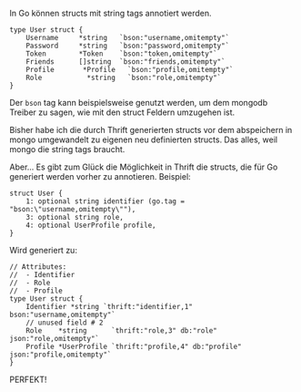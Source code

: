 In Go können structs mit string tags annotiert werden.

```
type User struct {
	Username     *string   `bson:"username,omitempty"`
	Password     *string   `bson:"password,omitempty"`
	Token        *Token    `bson:"token,omitempty"`
	Friends      []string  `bson:"friends,omitempty"`
	Profile 	  *Profile   `bson:"profile,omitempty"`
	Role 	       *string   `bson:"role,omitempty"`
}
```

Der ```bson``` tag kann beispielsweise genutzt werden, um dem mongodb Treiber zu sagen, wie mit den struct Feldern umzugehen ist.

Bisher habe ich die durch Thrift generierten structs vor dem abspeichern in mongo umgewandelt zu eigenen neu definierten structs.
Das alles, weil mongo die string tags braucht.

Aber... Es gibt zum Glück die Möglichkeit in Thrift die structs, die für Go generiert werden vorher zu annotieren.
Beispiel:

```
struct User {
    1: optional string identifier (go.tag = "bson:\"username,omitempty\""),
    3: optional string role,
    4: optional UserProfile profile,
}
```

Wird generiert zu:

```
// Attributes:
//  - Identifier
//  - Role
//  - Profile
type User struct {
	Identifier *string `thrift:"identifier,1" bson:"username,omitempty"`
	// unused field # 2
	Role    *string      `thrift:"role,3" db:"role" json:"role,omitempty"`
	Profile *UserProfile `thrift:"profile,4" db:"profile" json:"profile,omitempty"`
}

```

PERFEKT!

